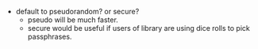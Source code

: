 * default to pseudorandom? or secure?
  * pseudo will be much faster.
  * secure would be useful if users of library are using dice rolls to pick passphrases.